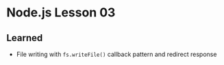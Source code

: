 # Node.js Lesson 03

## Learned
- File writing with `fs.writeFile()` callback pattern and redirect response
